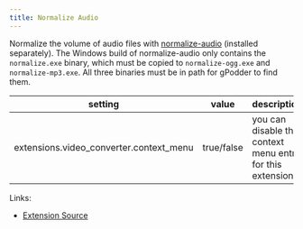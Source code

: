 ```yaml
---
title: Normalize Audio
---
```


Normalize the volume of audio files with [normalize-audio](http://normalize.nongnu.org/) (installed separately).
The Windows build of normalize-audio only contains the `normalize.exe` binary, which must be copied to `normalize-ogg.exe` and `normalize-mp3.exe`.
All three binaries must be in path for gPodder to find them.

| setting                                   | value      | description                                               |
|-------------------------------------------|------------|-----------------------------------------------------------|
| extensions.video\_converter.context\_menu | true/false | you can disable the context menu entry for this extension |

Links:

-   [Extension Source](https://github.com/gpodder/gpodder/blob/master/share/gpodder/extensions/normalize_audio.py)
